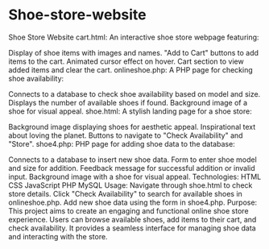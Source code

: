 # Shoe-store-website
Shoe Store Website
cart.html:
An interactive shoe store webpage featuring:

Display of shoe items with images and names.
"Add to Cart" buttons to add items to the cart.
Animated cursor effect on hover.
Cart section to view added items and clear the cart.
onlineshoe.php:
A PHP page for checking shoe availability:

Connects to a database to check shoe availability based on model and size.
Displays the number of available shoes if found.
Background image of a shoe for visual appeal.
shoe.html:
A stylish landing page for a shoe store:

Background image displaying shoes for aesthetic appeal.
Inspirational text about loving the planet.
Buttons to navigate to "Check Availability" and "Store".
shoe4.php:
PHP page for adding shoe data to the database:

Connects to a database to insert new shoe data.
Form to enter shoe model and size for addition.
Feedback message for successful addition or invalid input.
Background image with a shoe for visual appeal.
Technologies:
HTML
CSS
JavaScript
PHP
MySQL
Usage:
Navigate through shoe.html to check store details.
Click "Check Availability" to search for available shoes in onlineshoe.php.
Add new shoe data using the form in shoe4.php.
Purpose:
This project aims to create an engaging and functional online shoe store experience. Users can browse available shoes, add items to their cart, and check availability. It provides a seamless interface for managing shoe data and interacting with the store.
